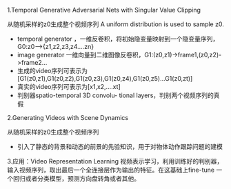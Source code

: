 1.Temporal Generative Adversarial Nets with Singular Value Clipping

从随机采样的z0生成整个视频序列
A uniform distribution is used to sample z0.
- temporal generator ，一维反卷积，将初始隐变量映射到一个隐变量序列，G0:z0-->{z1,z2,z3,z4....zn}
- image generator 一维向量到二维图像反卷积，G1:(z0,z1)->frame1,(z0,z2)->frame2...
- 生成的video序列可表示为[G1(z0,z1),G1(z0,z2),G1(z0,z3),G1(z0,z4),G1(z0,z5)...G1(z0,zt)]
- 真实的video序列可表示为[x1,x2,....xt]
- 判别器spatio-temporal 3D convolu- tional layers，判别两个视频序列的真假

2.Generating Videos with Scene Dynamics

从随机采样的z0生成整个视频序列
- 引入了静态的背景和动态的前景的先验知识，用于对物体动作跟踪问题的建模



3.应用：Video Representation Learning
视频表示学习，利用训练好的判别器，输入视频序列，取出最后一个全连接层作为输出的特征。在这基础上fine-tune 一个回归或者分类模型，预测方向盘转角或者其他。
